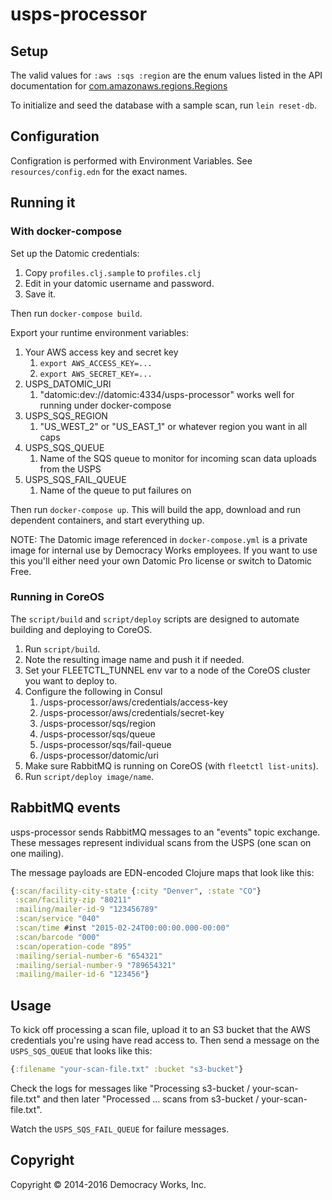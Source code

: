 # usps-processor

## Setup

The valid values for `:aws :sqs :region` are the enum values listed in
the API documentation for
[com.amazonaws.regions.Regions](http://docs.aws.amazon.com/AWSJavaSDK/latest/javadoc/com/amazonaws/regions/Regions.html)

To initialize and seed the database with a sample scan, run `lein
reset-db`.

## Configuration

Configration is performed with Environment Variables. See
`resources/config.edn` for the exact names.

## Running it

### With docker-compose

Set up the Datomic credentials:

1. Copy `profiles.clj.sample` to `profiles.clj`
2. Edit in your datomic username and password.
3. Save it.

Then run `docker-compose build`.

Export your runtime environment variables:

1. Your AWS access key and secret key
    1. `export AWS_ACCESS_KEY=...`
    1. `export AWS_SECRET_KEY=...`
1. USPS_DATOMIC_URI
    1. "datomic:dev://datomic:4334/usps-processor" works well for running under docker-compose
1. USPS_SQS_REGION
    1. "US_WEST_2" or "US_EAST_1" or whatever region you want in all caps
1. USPS_SQS_QUEUE
    1. Name of the SQS queue to monitor for incoming scan data uploads from the USPS
1. USPS_SQS_FAIL_QUEUE
    1. Name of the queue to put failures on

Then run `docker-compose up`.  This will build the app, download and
run dependent containers, and start everything up.

NOTE: The Datomic image referenced in `docker-compose.yml` is a private image for internal use by
Democracy Works employees. If you want to use this you'll either need your own Datomic Pro license
or switch to Datomic Free.

### Running in CoreOS

The `script/build` and `script/deploy` scripts are designed to automate building and deploying to CoreOS.

1. Run `script/build`.
1. Note the resulting image name and push it if needed.
1. Set your FLEETCTL_TUNNEL env var to a node of the CoreOS cluster
   you want to deploy to.
1. Configure the following in Consul
   1. /usps-processor/aws/credentials/access-key
   2. /usps-processor/aws/credentials/secret-key
   3. /usps-processor/sqs/region
   4. /usps-processor/sqs/queue
   5. /usps-processor/sqs/fail-queue
   6. /usps-processor/datomic/uri
1. Make sure RabbitMQ is running on CoreOS (with `fleetctl
   list-units`).
1. Run `script/deploy image/name`.

## RabbitMQ events

usps-processor sends RabbitMQ messages to an "events" topic exchange. These
messages represent individual scans from the USPS (one scan on one mailing).

The message payloads are EDN-encoded Clojure maps that look like this:

```clojure
{:scan/facility-city-state {:city "Denver", :state "CO"}
 :scan/facility-zip "80211"
 :mailing/mailer-id-9 "123456789"
 :scan/service "040"
 :scan/time #inst "2015-02-24T00:00:00.000-00:00"
 :scan/barcode "000"
 :scan/operation-code "895"
 :mailing/serial-number-6 "654321"
 :mailing/serial-number-9 "789654321"
 :mailing/mailer-id-6 "123456"}
```

## Usage

To kick off processing a scan file, upload it to an S3 bucket that the AWS credentials you're using have read access to. Then send a message on the `USPS_SQS_QUEUE` that looks like this:

```clojure
{:filename "your-scan-file.txt" :bucket "s3-bucket"}
```

Check the logs for messages like "Processing s3-bucket / your-scan-file.txt" and
then later "Processed ... scans from s3-bucket / your-scan-file.txt".

Watch the `USPS_SQS_FAIL_QUEUE` for failure messages.

## Copyright

Copyright © 2014-2016 Democracy Works, Inc.
